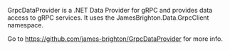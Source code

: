 GrpcDataProvider is a .NET Data Provider for gRPC and provides data access to gRPC services. It uses the JamesBrighton.Data.GrpcClient namespace.

Go to https://github.com/james-brighton/GrpcDataProvider for more info.